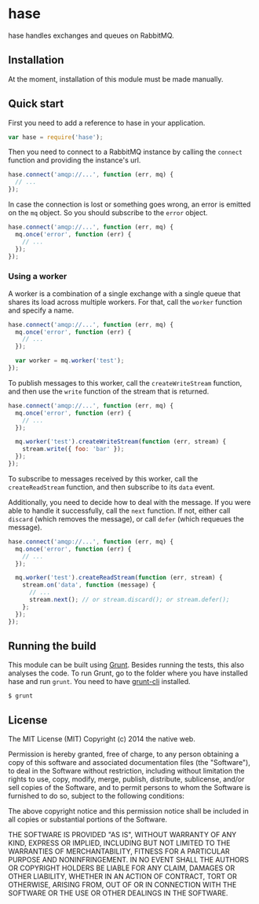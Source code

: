 # hase

hase handles exchanges and queues on RabbitMQ.

## Installation

At the moment, installation of this module must be made manually.

## Quick start

First you need to add a reference to hase in your application.

```javascript
var hase = require('hase');
```

Then you need to connect to a RabbitMQ instance by calling the `connect` function and providing the instance's url.

```javascript
hase.connect('amqp://...', function (err, mq) {
  // ...
});
```

In case the connection is lost or something goes wrong, an error is emitted on the `mq` object. So you should subscribe to the `error` object.

```javascript
hase.connect('amqp://...', function (err, mq) {
  mq.once('error', function (err) {
    // ...
  });
});
```

### Using a worker

A worker is a combination of a single exchange with a single queue that shares its load across multiple workers. For that, call the `worker` function and specify a name.

```javascript
hase.connect('amqp://...', function (err, mq) {
  mq.once('error', function (err) {
    // ...
  });

  var worker = mq.worker('test');
});
```

To publish messages to this worker, call the `createWriteStream` function, and then use the `write` function of the stream that is returned.

```javascript
hase.connect('amqp://...', function (err, mq) {
  mq.once('error', function (err) {
    // ...
  });

  mq.worker('test').createWriteStream(function (err, stream) {
    stream.write({ foo: 'bar' });
  });
});
```

To subscribe to messages received by this worker, call the `createReadStream` function, and then subscribe to its `data` event.

Additionally, you need to decide how to deal with the message. If you were able to handle it successfully, call the `next` function. If not, either call `discard` (which removes the message), or call `defer` (which requeues the message).

```javascript
hase.connect('amqp://...', function (err, mq) {
  mq.once('error', function (err) {
    // ...
  });

  mq.worker('test').createReadStream(function (err, stream) {
    stream.on('data', function (message) {
      // ...
      stream.next(); // or stream.discard(); or stream.defer();
    };
  });
});
```

## Running the build

This module can be built using [Grunt](http://gruntjs.com/). Besides running the tests, this also analyses the code. To run Grunt, go to the folder where you have installed hase and run `grunt`. You need to have [grunt-cli](https://github.com/gruntjs/grunt-cli) installed.

    $ grunt

## License

The MIT License (MIT)
Copyright (c) 2014 the native web.

Permission is hereby granted, free of charge, to any person obtaining a copy of this software and associated documentation files (the "Software"), to deal in the Software without restriction, including without limitation the rights to use, copy, modify, merge, publish, distribute, sublicense, and/or sell copies of the Software, and to permit persons to whom the Software is furnished to do so, subject to the following conditions:

The above copyright notice and this permission notice shall be included in all copies or substantial portions of the Software.

THE SOFTWARE IS PROVIDED "AS IS", WITHOUT WARRANTY OF ANY KIND, EXPRESS OR IMPLIED, INCLUDING BUT NOT LIMITED TO THE WARRANTIES OF MERCHANTABILITY, FITNESS FOR A PARTICULAR PURPOSE AND NONINFRINGEMENT. IN NO EVENT SHALL THE AUTHORS OR COPYRIGHT HOLDERS BE LIABLE FOR ANY CLAIM, DAMAGES OR OTHER LIABILITY, WHETHER IN AN ACTION OF CONTRACT, TORT OR OTHERWISE, ARISING FROM, OUT OF OR IN CONNECTION WITH THE SOFTWARE OR THE USE OR OTHER DEALINGS IN THE SOFTWARE.
